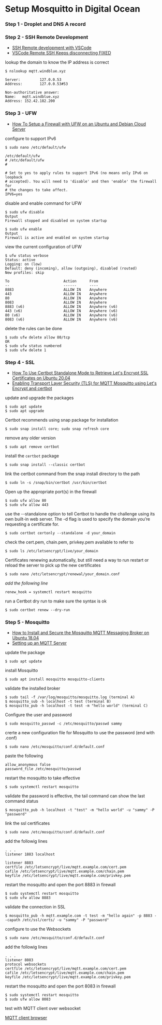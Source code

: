 # Setup Mosquitto in Digital Ocean

### Step 1 - Droplet and DNS A record

### Step 2 - SSH Remote Development

[ssh_susan]: https://codewithsusan.com/notes/vscode-remote-ssh
[swap_susan]: https://codewithsusan.com/notes/vscode-remote-ssh-connection-issues

- [SSH Remote development with VSCode][ssh_susan]
- [VSCode Remote SSH Keeps disconnecting FIXED][swap_susan]

lookup the domain to know the IP address is correct

```
$ nslookup mqtt.windblue.xyz

Server:         127.0.0.53
Address:        127.0.0.53#53

Non-authoritative answer:
Name:   mqtt.windblue.xyz
Address: 152.42.182.200
```

### Step 3 - UFW

[ufw_DO]: https://www.digitalocean.com/community/tutorials/how-to-setup-a-firewall-with-ufw-on-an-ubuntu-and-debian-cloud-server

- [How To Setup a Firewall with UFW on an Ubuntu and Debian Cloud Server][ufw_DO]

configure to support IPv6

```
$ sudo nano /etc/default/ufw
```

```
/etc/default/ufw
# /etc/default/ufw
#

# Set to yes to apply rules to support IPv6 (no means only IPv6 on loopback
# accepted). You will need to 'disable' and then 'enable' the firewall for
# the changes to take affect.
IPV6=yes
```

disable and enable command for UFW

```
$ sudo ufw disable
Output
Firewall stopped and disabled on system startup

$ sudo ufw enable
Output
Firewall is active and enabled on system startup
```

view the current configuration of UFW

```
$ ufw status verbose
Status: active
Logging: on (low)
Default: deny (incoming), allow (outgoing), disabled (routed)
New profiles: skip

To                         Action      From
--                         ------      ----
8883                       ALLOW IN    Anywhere
443                        ALLOW IN    Anywhere
80                         ALLOW IN    Anywhere
8083                       ALLOW IN    Anywhere
8883 (v6)                  ALLOW IN    Anywhere (v6)
443 (v6)                   ALLOW IN    Anywhere (v6)
80 (v6)                    ALLOW IN    Anywhere (v6)
8083 (v6)                  ALLOW IN    Anywhere (v6)
```

delete the rules can be done

```
$ sudo ufw delete allow 80/tcp
OR
$ sudo ufw status numbered
$ sudo ufw delete 1
```

### Step 4 - SSL

[ssl_DO]: https://www.digitalocean.com/community/tutorials/how-to-use-certbot-standalone-mode-to-retrieve-let-s-encrypt-ssl-certificates-on-ubuntu-20-04
[besn_tls]: https://medium.com/@besnikbelegu/enabling-tls-for-mosquitto-using-lets-encrypt-and-certbot-bf10bc863db

- [How To Use Certbot Standalone Mode to Retrieve Let's Encrypt SSL Certificates on Ubuntu 20.04][ssl_DO]
- [Enabling Transport Layer Security (TLS) for MQTT Mosquitto using Let's Encrypt and certbot][besn_tls]

update and upgrade the packages

```
$ sudo apt update
$ sudo apt upgrade
```

Certbot recommends using snap package for installation

```
$ sudo snap install core; sudo snap refresh core
```

remove any older version

```
$ sudo apt remove certbot
```

install the `certbot` package

```
$ sudo snap install --classic certbot
```

link the certbot command from the snap install directory to the path

```
$ sudo ln -s /snap/bin/certbot /usr/bin/certbot
```

Open up the appropriate port(s) in the firewall

```
$ sudo ufw allow 80
$ sudo ufw allow 443
```

use the --standalone option to tell Certbot to handle the challenge using its own built-in web server. The -d flag is used to specify the domain you’re requesting a certificate for.

```
$ sudo certbot certonly --standalone -d your_domain
```

check the cert.pem, chain.pem, privkey.pem available to refer to

```
$ sudo ls /etc/letsencrypt/live/your_domain
```

Certificates renewing automatically, but still need a way to run restart or reload the server to pick up the new certificates

```
$ sudo nano /etc/letsencrypt/renewal/your_domain.conf
```

_add the following line_

```
renew_hook = systemctl restart mosquitto
```

run a Certbot dry run to make sure the syntax is ok

```
$ sudo certbot renew --dry-run
```

### Step 5 - Mosquitto

[mosq_DO]: https://www.digitalocean.com/community/tutorials/how-to-install-and-secure-the-mosquitto-mqtt-messaging-broker-on-ubuntu-18-04#step-4-configuring-mqtt-over-websockets-optional
[besn_setup]: https://medium.com/@besnikbelegu/setting-up-an-mqtt-server-part-1-87b7bd7d30fd

- [How to Install and Secure the Mosquitto MQTT Messaging Broker on Ubuntu 18.04][mosq_DO]
- [Setting up an MQTT Server][besn_setup]

update the package

```
$ sudo apt update
```

install Mosquitto

```
$ sudo apt install mosquitto mosquitto-clients
```

validate the installed broker

```
$ sudo tail -f /var/log/mosquitto/mosquitto.log (terminal A)
$ mosquitto_sub -h localhost -t test (terminal B)
$ mosquitto_pub -h localhost -t test -m "hello world" (terminal C)
```

Configure the user and password

```
$ sudo mosquitto_passwd -c /etc/mosquitto/passwd sammy
```

crerte a new configuration file for Mosquitto to use the password (end with .conf)

```
$ sudo nano /etc/mosquitto/conf.d/default.conf
```

paste the following

```
allow_anonymous false
password_file /etc/mosquitto/passwd
```

restart the mosquitto to take effective

```
$ sudo systemctl restart mosquitto
```

validate the password is effective, the tail command can show the last command status

```
$ mosquitto_pub -h localhost -t "test" -m "hello world" -u "sammy" -P "password"
```

link the ssl certificates

```
$ sudo nano /etc/mosquitto/conf.d/default.conf
```

add the followig lines

```
. . .
listener 1883 localhost

listener 8883
certfile /etc/letsencrypt/live/mqtt.example.com/cert.pem
cafile /etc/letsencrypt/live/mqtt.example.com/chain.pem
keyfile /etc/letsencrypt/live/mqtt.example.com/privkey.pem
```

restart the mosquitto and open the port 8883 in firewall

```
$ sudo systemctl restart mosquitto
$ sudo ufw allow 8883
```

validate the connection in SSL

```
$ mosquitto_pub -h mqtt.example.com -t test -m "hello again" -p 8883 --capath /etc/ssl/certs/ -u "sammy" -P "password"
```

configure to use the Websockets

```
$ sudo nano /etc/mosquitto/conf.d/default.conf
```

add the followig lines

```
. . .
listener 8083
protocol websockets
certfile /etc/letsencrypt/live/mqtt.example.com/cert.pem
cafile /etc/letsencrypt/live/mqtt.example.com/chain.pem
keyfile /etc/letsencrypt/live/mqtt.example.com/privkey.pem
```

restart the mosquitto and open the port 8083 in firewall

```
$ sudo systemctl restart mosquitto
$ sudo ufw allow 8083
```

test with MQTT client over websocket

[HiveMQ]: https://www.hivemq.com/demos/websocket-client/

[MQTT client browser][HiveMQ]
